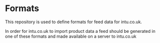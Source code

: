Formats
=======

This repository is used to define formats for feed data for intu.co.uk.

In order for intu.co.uk to import product data a feed should be generated in one of these formats and made available on a server to intu.co.uk
